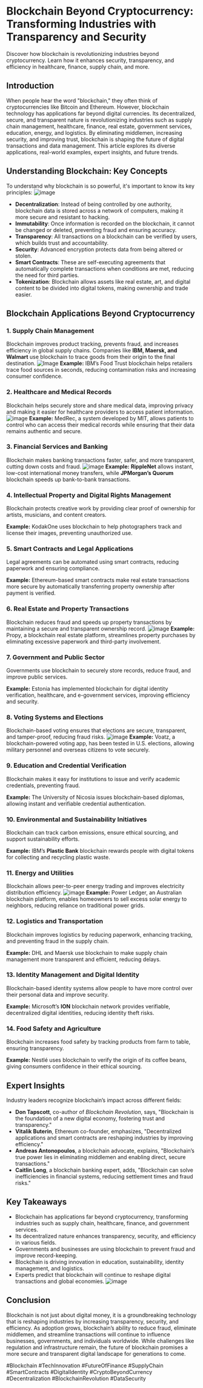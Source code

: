 # Blockchain Beyond Cryptocurrency: Transforming Industries with Transparency and Security
Discover how blockchain is revolutionizing industries beyond cryptocurrency. Learn how it enhances security, transparency, and efficiency in healthcare, finance, supply chain, and more.

## Introduction
When people hear the word "blockchain," they often think of cryptocurrencies like Bitcoin and Ethereum. However, blockchain technology has applications far beyond digital currencies. Its decentralized, secure, and transparent nature is revolutionizing industries such as supply chain management, healthcare, finance, real estate, government services, education, energy, and logistics. By eliminating middlemen, increasing security, and improving trust, blockchain is shaping the future of digital transactions and data management. This article explores its diverse applications, real-world examples, expert insights, and future trends.

## Understanding Blockchain: Key Concepts
To understand why blockchain is so powerful, it's important to know its key principles:
![image](https://github.com/Sixtus24/Blockchain-Beyond-Cryptocurrency-/blob/b4a1c06881e1375c2b799121726e7a19d6b8525d/how-blockchain-works-infographic.width-880.png)
- **Decentralization**: Instead of being controlled by one authority, blockchain data is stored across a network of computers, making it more secure and resistant to hacking.
- **Immutability**: Once information is recorded on the blockchain, it cannot be changed or deleted, preventing fraud and ensuring accuracy.
- **Transparency**: All transactions on a blockchain can be verified by users, which builds trust and accountability.
- **Security**: Advanced encryption protects data from being altered or stolen.
- **Smart Contracts**: These are self-executing agreements that automatically complete transactions when conditions are met, reducing the need for third parties.
- **Tokenization**: Blockchain allows assets like real estate, art, and digital content to be divided into digital tokens, making ownership and trade easier.

## Blockchain Applications Beyond Cryptocurrency

### 1. Supply Chain Management
Blockchain improves product tracking, prevents fraud, and increases efficiency in global supply chains. Companies like **IBM, Maersk, and Walmart** use blockchain to trace goods from their origin to the final destination.
![Image](https://github.com/Sixtus24/Blockchain-Beyond-Cryptocurrency-/blob/b4a1c06881e1375c2b799121726e7a19d6b8525d/images%20(5).jpeg)
**Example:** IBM’s Food Trust blockchain helps retailers trace food sources in seconds, reducing contamination risks and increasing consumer confidence.

### 2. Healthcare and Medical Records
Blockchain helps securely store and share medical data, improving privacy and making it easier for healthcare providers to access patient information.
![image](https://github.com/Sixtus24/Blockchain-Beyond-Cryptocurrency-/blob/b4a1c06881e1375c2b799121726e7a19d6b8525d/images%20(6).jpeg)
**Example:** MedRec, a system developed by MIT, allows patients to control who can access their medical records while ensuring that their data remains authentic and secure.

### 3. Financial Services and Banking
Blockchain makes banking transactions faster, safer, and more transparent, cutting down costs and fraud.
![image](https://github.com/Sixtus24/Blockchain-Beyond-Cryptocurrency-/blob/b4a1c06881e1375c2b799121726e7a19d6b8525d/images%20(7).jpeg)
**Example:** **RippleNet** allows instant, low-cost international money transfers, while **JPMorgan’s Quorum** blockchain speeds up bank-to-bank transactions.

### 4. Intellectual Property and Digital Rights Management
Blockchain protects creative work by providing clear proof of ownership for artists, musicians, and content creators.

**Example:** KodakOne uses blockchain to help photographers track and license their images, preventing unauthorized use.

### 5. Smart Contracts and Legal Applications
Legal agreements can be automated using smart contracts, reducing paperwork and ensuring compliance.

**Example:** Ethereum-based smart contracts make real estate transactions more secure by automatically transferring property ownership after payment is verified.

### 6. Real Estate and Property Transactions
Blockchain reduces fraud and speeds up property transactions by maintaining a secure and transparent ownership record.
![image](https://github.com/Sixtus24/Blockchain-Beyond-Cryptocurrency-/blob/b4a1c06881e1375c2b799121726e7a19d6b8525d/download.png)
**Example:** Propy, a blockchain real estate platform, streamlines property purchases by eliminating excessive paperwork and third-party involvement.

### 7. Government and Public Sector
Governments use blockchain to securely store records, reduce fraud, and improve public services.

**Example:** Estonia has implemented blockchain for digital identity verification, healthcare, and e-government services, improving efficiency and security.

### 8. Voting Systems and Elections
Blockchain-based voting ensures that elections are secure, transparent, and tamper-proof, reducing fraud risks.
![image](https://github.com/Sixtus24/Blockchain-Beyond-Cryptocurrency-/blob/b4a1c06881e1375c2b799121726e7a19d6b8525d/images%20(1).png)
**Example:** Voatz, a blockchain-powered voting app, has been tested in U.S. elections, allowing military personnel and overseas citizens to vote securely.

### 9. Education and Credential Verification
Blockchain makes it easy for institutions to issue and verify academic credentials, preventing fraud.

**Example:** The University of Nicosia issues blockchain-based diplomas, allowing instant and verifiable credential authentication.

### 10. Environmental and Sustainability Initiatives
Blockchain can track carbon emissions, ensure ethical sourcing, and support sustainability efforts.

**Example:** IBM’s **Plastic Bank** blockchain rewards people with digital tokens for collecting and recycling plastic waste.

### 11. Energy and Utilities
Blockchain allows peer-to-peer energy trading and improves electricity distribution efficiency.
![image](https://github.com/Sixtus24/Blockchain-Beyond-Cryptocurrency-/blob/b4a1c06881e1375c2b799121726e7a19d6b8525d/images%20(8).jpeg)
**Example:** Power Ledger, an Australian blockchain platform, enables homeowners to sell excess solar energy to neighbors, reducing reliance on traditional power grids.

### 12. Logistics and Transportation
Blockchain improves logistics by reducing paperwork, enhancing tracking, and preventing fraud in the supply chain.

**Example:** DHL and Maersk use blockchain to make supply chain management more transparent and efficient, reducing delays.

### 13. Identity Management and Digital Identity
Blockchain-based identity systems allow people to have more control over their personal data and improve security.

**Example:** Microsoft’s **ION** blockchain network provides verifiable, decentralized digital identities, reducing identity theft risks.

### 14. Food Safety and Agriculture
Blockchain increases food safety by tracking products from farm to table, ensuring transparency.

**Example:** Nestlé uses blockchain to verify the origin of its coffee beans, giving consumers confidence in their ethical sourcing.

## Expert Insights
Industry leaders recognize blockchain’s impact across different fields:
- **Don Tapscott**, co-author of *Blockchain Revolution*, says, "Blockchain is the foundation of a new digital economy, fostering trust and transparency."
- **Vitalik Buterin**, Ethereum co-founder, emphasizes, "Decentralized applications and smart contracts are reshaping industries by improving efficiency."
- **Andreas Antonopoulos**, a blockchain advocate, explains, "Blockchain’s true power lies in eliminating middlemen and enabling direct, secure transactions."
- **Caitlin Long**, a blockchain banking expert, adds, "Blockchain can solve inefficiencies in financial systems, reducing settlement times and fraud risks."


## Key Takeaways
- Blockchain has applications far beyond cryptocurrency, transforming industries such as supply chain, healthcare, finance, and government services.
- Its decentralized nature enhances transparency, security, and efficiency in various fields.
- Governments and businesses are using blockchain to prevent fraud and improve record-keeping.
- Blockchain is driving innovation in education, sustainability, identity management, and logistics.
- Experts predict that blockchain will continue to reshape digital transactions and global economies.
![image](https://github.com/Sixtus24/Blockchain-Beyond-Cryptocurrency-/blob/b4a1c06881e1375c2b799121726e7a19d6b8525d/images%20(9).jpeg)
## Conclusion
Blockchain is not just about digital money, it is a groundbreaking technology that is reshaping industries by increasing transparency, security, and efficiency. As adoption grows, blockchain’s ability to reduce fraud, eliminate middlemen, and streamline transactions will continue to influence businesses, governments, and individuals worldwide. While challenges like regulation and infrastructure remain, the future of blockchain promises a more secure and transparent digital landscape for generations to come.

#Blockchain #TechInnovation #FutureOfFinance #SupplyChain #SmartContracts #DigitalIdentity #CryptoBeyondCurrency #Decentralization #BlockchainRevolution #DataSecurity
